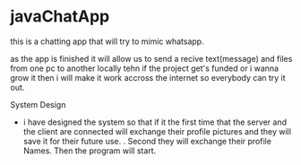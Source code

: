 # javaChatApp

this is a chatting app that will try to mimic whatsapp. 

as the app is finished it will allow us to send a recive text(message) and files from one pc to another locally tehn if the project get's funded or i wanna grow it then i will make it work accross the internet so everybody can try it out.


System Design 

- i have designed the system so that if it the first time that the server and the client are connected will exchange their profile pictures and they will save it for their future use.
. Second they will exchange their profile Names. Then the program will start.
